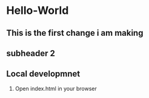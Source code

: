 # Hello-World

## This is the first change i am making

## subheader 2

## Local developmnet

1. Open index.html in your browser